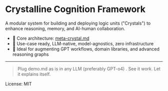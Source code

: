 # Crystalline Cognition Framework

A modular system for building and deploying logic units ("Crystals") to enhance reasoning, memory, and AI-human collaboration.

- 📘 Core architecture: [meta-crystal.md](./meta-crystal.md)
- 🔧 Use-case ready, LLM-native, model-agnostics, zero infrastructure
- 🧠 Ideal for augmenting GPT workflows, domain libraries, and advanced reasoning graphs

---

> Plug demo.md as is in any LLM (preferably GPT-o4) . See it work. Let it explains itself.

License: MIT
